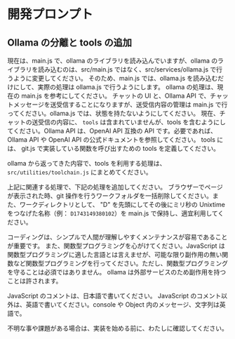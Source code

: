 # 開発プロンプト

## Ollama の分離と tools の追加

現在は、main.js で、ollama のライブラリを読み込んでいますが、ollama のライブラリを読み込むのは、src/main.js ではなく、src/services/ollama.js で行うように変更してください。
そのため、main.js では、ollama.js を読み込むだけにして、実際の処理は ollama.js で行うようにします。
ollama の処理は、現在の main.js を参考にしてください。
チャットの UI と、Ollama API で、チャットメッセージを送受信することになりますが、送受信内容の管理は main.js で行ってください。ollama.js では、状態を持たないようにしてください。
現在、チャットの送受信の内容に、 `tools` は含まれていませんが、tools を含むようにしてください。Ollama API は、OpenAI API 互換の API です。必要であれば、Ollama API や OpenAI API の公式ドキュメントを参照してください。
tools には、 git.js で実装している関数を呼び出すための tools を定義してください。

ollama から返ってきた内容で、tools を利用する処理は、 `src/utilities/toolchain.js` にまとめてください。

上記に関連する処理で、下記の処理を追加してください。
ブラウザーでページが表示された時、git 操作を行うワークフォルダを一括削除してください。また、ワークディレクトリとして、 "D" を先頭にしてその後にミリ秒の Unixtime をつなげた名称（例： `D1743149380102`）を main.js で保持し、適宜利用してください。

コーディングは、シンプルで人間が理解しやすくメンテナンスが容易であることが重要です。
また、関数型プログラミングを心がけてください。JavaScript は関数型プログラミングに適した言語とは言えませが、可能な限り副作用の無い関数など関数型プログラミングを行ってください。ただし、関数型プログラミングを守ることは必須ではありません。
ollama は外部サービスのため副作用を持つことは許されます。

JavaScript のコメントは、日本語で書いてください。
JavaScript のコメント以外は、英語で書いてください。console や Object 内のメッセージ、文字列は英語で。

不明な事や課題がある場合は、実装を始める前に、わたしに確認してください。
